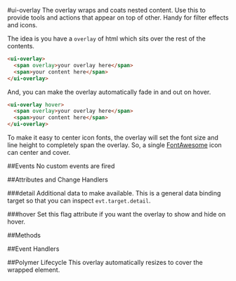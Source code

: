#ui-overlay
The overlay wraps and coats nested content. Use this to provide tools and
actions that appear on top of other. Handy for filter effects and icons.

The idea is you have a `overlay` of html which sits over the rest of the
contents.

```html
<ui-overlay>
  <span overlay>your overlay here</span>
  <span>your content here</span>
</ui-overlay>
```

And, you can make the overlay automatically fade in and out on hover.

```html
<ui-overlay hover>
  <span overlay>your overlay here</span>
  <span>your content here</span>
</ui-overlay>
```

To make it easy to center icon fonts, the overlay will set the font size and
line height to completely span the overlay. So, a single
[FontAwesome](http://fortawesome.github.io/Font-Awesome/) icon can center
and cover.



##Events
No custom events are fired

##Attributes and Change Handlers

###detail
Additional data to make available. This is a general data binding target so
that you can inspect `evt.target.detail`.

###hover
Set this flag attribute if you want the overlay to show and hide on hover.

##Methods

##Event Handlers










##Polymer Lifecycle
This overlay automatically resizes to cover the wrapped element.









